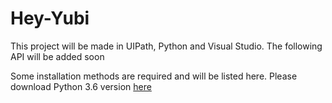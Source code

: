 # Hey-Yubi
<p>This project will be made in UIPath, Python and Visual Studio. The following API will be added soon</p>
<p>Some installation methods are required and will be listed here. Please download Python 3.6 version <a href="https://www.python.org/downloads/release/python-360/">here</a></p>